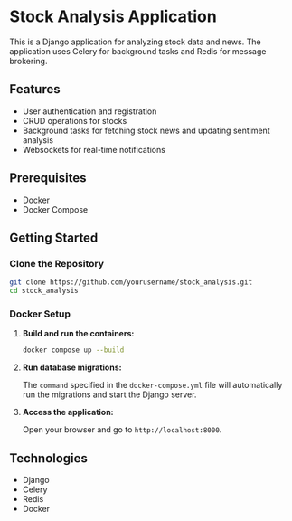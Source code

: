 # Stock Analysis Application

This is a Django application for analyzing stock data and news. The application uses Celery for background tasks and Redis for message brokering.

## Features

- User authentication and registration
- CRUD operations for stocks
- Background tasks for fetching stock news and updating sentiment analysis
- Websockets for real-time notifications

## Prerequisites

- [Docker](https://www.docker.com/products/docker-desktop)
- Docker Compose

## Getting Started

### Clone the Repository

```sh
git clone https://github.com/yourusername/stock_analysis.git
cd stock_analysis
```

### Docker Setup

1. **Build and run the containers:**

    ```sh
    docker compose up --build
    ```

2. **Run database migrations:**

    The `command` specified in the `docker-compose.yml` file will automatically run the migrations and start the Django server.

3. **Access the application:**

    Open your browser and go to `http://localhost:8000`.

## Technologies

- Django
- Celery
- Redis
- Docker